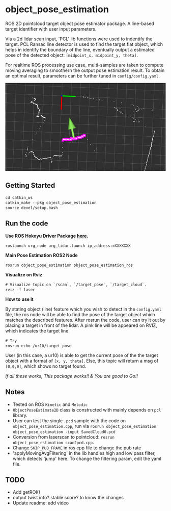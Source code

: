 # object_pose_estimation

ROS 2D pointcloud target object pose estimator package. A line-based target identifier with user input parameters.

Via a 2d lidar scan input, 'PCL' lib functions were used to indentify the target. PCL Ransac line detector is used to find the target flat object, which helps in identify the boundary of the line, eventually output a estimated pose of the detected object: `[midpoint_x, midpoint_y, theta]`.

For realtime ROS processing use case, multi-samples are taken to compute moving averaging to smoothern the output pose estimation result. To obtain an optimal result, parameters can be further tuned in `config/config.yaml`.

![alt text](/resources/rviz_example.png?)


## Getting Started

```
cd catkin_ws
catkin_make --pkg object_pose_estimation
source devel/setup.bash
```

## Run the code

**Use ROS Hokoyu Driver Package [here](https://github.com/ros-drivers/urg_node).**
```
roslaunch urg_node urg_lidar.launch ip_address:=XXXXXXX
```

**Main Pose Estimation ROS2 Node**
``` 
rosrun object_pose_estimation object_pose_estimation_ros
```

**Visualize on Rviz**

```
# Visualize topic on `/scan`, `/target_pose`, `/target_cloud`.
rviz -f laser
```

**How to use it**

By stating object (line) feature which you wish to detect in the `config.yaml` file, the ros node will be able to find the pose of the target object which matches the described features. After rosrun the code, user can try it out by placing a target in front of the lidar. A pink line will be appeared on RVIZ, which indicates the target line. 

```
# Try 
rosrun echo /ur10/target_pose  
```

User (in this case, a ur10) is able to get the current pose of the the target object with a format of `[x, y, theta]`. Else, this topic will return a msg of `[0,0,0]`, which shows no target found.


*If all these works, This package works!! & You are good to Go!!*



## Notes
 - Tested on ROS `Kinetic` and `Melodic`
 - `ObjectPoseEstimate2D` class is constructed with mainly depends on `pcl` library.
 - User can test the single `.pcd` sample with the code on `object_pose_estimation.cpp`, run via `rosrun object_pose_estimation object_pose_estimation -input SavedCloud0.pcd`
 - Conversion from laserscan to pointcloud: `rosrun object_pose_estimation scan2pcd.cpp`.
 - Change `SKIP_PUB_FRAME` in ros cpp file to change the pub rate
 - 'applyMovingAvgFiltering' in the lib handles high and low pass filter, which detects 'jump' here. To change the filtering param, edit the yaml file.

## TODO
- Add getROI()
- output twist info? stable score? to know the changes
- Update readme: add video
